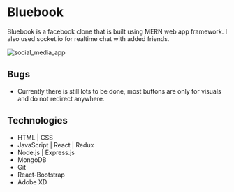 # Bluebook

<!--
NPM Packages

Backend ---
[dotenv] = Loads environment variables.
[express] = Is a backend web app framework for building RESTful APIs with Nodejs.
[mongoose] = Helps us connect to mongoDB.
[nodemon] = It simply restarts the nodejs app whenever it sees changes in the file.
[bcrypt] = A library to help you hash passwords.
[helmet] = It helps you secure your express apps by setting various HTTP headers.
[morgan] = HTTP request logger middleware for node.js

Frontend ---
[create-react-app] =
[@material-ui/core] = core material ui
[@material-ui/icons] = gets any icons needed with material-ui
[react-router-dom] =
[axios] =
[timeago.js] =
[multer] = used to handle and upload files.
[socket.io-client] = connects to socket

Message--
[socket.io] = Socket.IO enables real-time, bidirectional and event-based communication. It works on every platform, browser or device, focusing equally on reliability and speed.
[nodemon] = It simply restarts the nodejs app whenever it sees changes in the file.
 -->

Bluebook is a facebook clone that is built using MERN web app framework. I also used socket.io for realtime chat with added friends.

![social_media_app](./frontend/angeltheesoto.png)

## Bugs

- Currently there is still lots to be done, most buttons are only for visuals and do not redirect anywhere.

## Technologies

- HTML | CSS
- JavaScript | React | Redux
- Node.js | Express.js
- MongoDB
- Git
- React-Bootstrap
- Adobe XD
